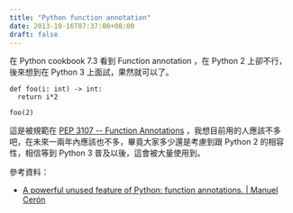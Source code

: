 ```yaml
---
title: "Python function annotation"
date: 2013-10-16T07:37:00+08:00
draft: false
---
```

在 Python cookbook 7.3 看到 Function annotation ，在 Python 2 上卻不行，後來想到在 Python 3 上面試，果然就可以了。

```
def foo(i: int) -> int:
  return i*2
  
foo(2)
```

這是被規範在 [PEP 3107 -- Function Annotations](http://www.python.org/dev/peps/pep-3107/) ，我想目前用的人應該不多吧，在未來一兩年內應該也不多，畢竟大家多少還是考慮到跟 Python 2 的相容性，相信等到 Python 3 普及以後，這會被大量使用到。

參考資料：
 * [A powerful unused feature of Python: function annotations. | Manuel Cerón](http://ceronman.com/2013/03/12/a-powerful-unused-feature-of-python-function-annotations/)